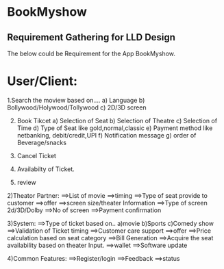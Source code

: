 # BookMyshow

## Requirement Gathering for LLD Design

The below could be Requirement for the App BookMyshow.

# User/Client:

1.Search the moview based on....
a) Language
b) Bollywood/Holywood/Tollywood
c) 2D/3D screen

2. Book Tikcet
a) Selection of Seat
b) Selection of Theatre
c) Selection of Time
d) Type of Seat like gold,normal,classic
e) Payment method like netbanking, debit/credit,UPI
f) Notification message
g) order of Beverage/snacks

3. Cancel Ticket
4. Availabilty of Ticket.
5. review

2)Theator Partner:
	==>List of movie
 	==>timing
  	==>Type of seat provide to customer
   	==>offer
    	==>screen size/theater Information
     	==>Type of screen 2d/3D/Dolby
      	==>No of screen
     	==>Payment confirmation

3)System:
	==>Type of ticket based on..
 		a)movie
   		b)Sports
     		c)Comedy show
       ==>Validation of Ticket timing
       ==>Customer care support
       ==>offer
       ==>Price calculation based on seat category
       ==>Bill Generation
       ==>Acquire the seat availability based on theater Input.
       ==>wallet
       ==>Software update
       
4)Common Features:
	==>Register/login
 	==>Feedback
  	==>status
